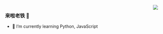 <img align="right" src="https://github-readme-stats.vercel.app/api?username=yclzone&show_icons=true&icon_color=CE1D2D&text_color=718096&bg_color=ffffff&hide_title=true" />

### 来啦老铁 👋

- 🌱 I’m currently learning Python, JavaScript
